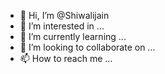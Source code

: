 - 👋 Hi, I’m @Shiwalijain
- 👀 I’m interested in ...
- 🌱 I’m currently learning ...
- 💞️ I’m looking to collaborate on ...
- 📫 How to reach me ...

<!---
Shiwalijain/Shiwalijain is a ✨ special ✨ repository because its `README.md` (this file) appears on your GitHub profile.
You can click the Preview link to take a look at your changes.
--->
